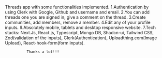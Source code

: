 Threads app with some functionalities implemented.
1.Authentication by using Clerk with Google, Github and username and email.
2.You can add threads one you are signed in, give a comment on the thread.
3.Create communities, add members, remove a member.
4.Edit any of your profile inputs.
6.Absolutely mobile, tablets and desktop responsive website.
7.Tech stacks: Next.Js, React.js, Typescript, Mongo DB, Shadcn-ui, Tailwind CSS, Zod(validation of the inputs), Clerk(Authentication), Uploadthing.com(Image Upload),
              React-hook-form(form inputs).


              Thanks a lot!!!
